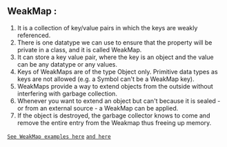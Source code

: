 ## WeakMap :

1. It is a collection of key/value pairs in which the keys are weakly referenced.
2. There is one datatype we can use to ensure that the property will be private in a class, and it is called WeakMap.
3. It can store a key value pair, where the key is an object and the value can be any datatype or any values.
4. Keys of WeakMaps are of the type Object only. Primitive data types as keys are not allowed (e.g. a Symbol can't be a WeakMap key).
5. WeakMaps provide a way to extend objects from the outside without interfering with garbage collection.
6. Whenever you want to extend an object but can't because it is sealed - or from an external source - a WeakMap can be applied.
7. If the object is destroyed, the garbage collector knows to come and remove the entire entry from the Weakmap thus freeing up memory.

[`See WeakMap examples here`](src/stack/stack-weak-map.js) [`and here`](src/weak-map.js)